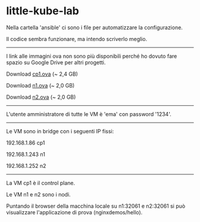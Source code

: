 # little-kube-lab

Nella cartella 'ansible' ci sono i file per automatizzare la configurazione.

Il codice sembra funzionare, ma intendo scriverlo meglio.

---
I link alle immagini ova non sono più disponibili perché ho dovuto fare spazio su Google Drive per altri progetti.

Download [cp1.ova](https://drive.google.com/file/d/1AUBrN5E6A6E6WVRgZQbxvr9x6gEpw7qg/view?usp=sharing) (~ 2,4 GB)

Download [n1.ova](https://drive.google.com/file/d/16rCrxgBcsLwEAmUUqaOJ8CPYa0-rRYuo/view?usp=sharing) (~ 2,0 GB)

Download [n2.ova](https://drive.google.com/file/d/1nrTqEfTUbU8bZDG0mAAaSOPg4PGfOMyt/view?usp=sharing) (~ 2,0 GB)

---

L'utente amministratore di tutte le VM è 'ema' con password '1234'.

---

Le VM sono in bridge con i seguenti IP fissi:

192.168.1.86   cp1

192.168.1.243  n1

192.168.1.252  n2

---

La VM cp1 è il control plane.

Le VM n1 e n2 sono i nodi.

Puntando il browser della macchina locale su n1:32061 e n2:32061 si può visualizzare l'applicazione di prova (nginxdemos/hello).
